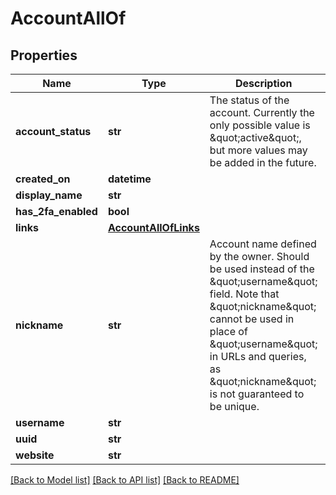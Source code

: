 # AccountAllOf

## Properties
Name | Type | Description | Notes
------------ | ------------- | ------------- | -------------
**account_status** | **str** | The status of the account. Currently the only possible value is \&quot;active\&quot;, but more values may be added in the future. | [optional] 
**created_on** | **datetime** |  | [optional] 
**display_name** | **str** |  | [optional] 
**has_2fa_enabled** | **bool** |  | [optional] 
**links** | [**AccountAllOfLinks**](AccountAllOfLinks.md) |  | [optional] 
**nickname** | **str** | Account name defined by the owner. Should be used instead of the \&quot;username\&quot; field. Note that \&quot;nickname\&quot; cannot be used in place of \&quot;username\&quot; in URLs and queries, as \&quot;nickname\&quot; is not guaranteed to be unique. | [optional] 
**username** | **str** |  | [optional] 
**uuid** | **str** |  | [optional] 
**website** | **str** |  | [optional] 

[[Back to Model list]](../README.md#documentation-for-models) [[Back to API list]](../README.md#documentation-for-api-endpoints) [[Back to README]](../README.md)


